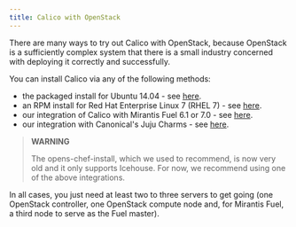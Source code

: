 ```yaml
---
title: Calico with OpenStack
---
```


There are many ways to try out Calico with OpenStack, because OpenStack
is a sufficiently complex system that there is a small industry
concerned with deploying it correctly and successfully.

You can install Calico via any of the following methods:

-   the packaged install for Ubuntu 14.04 - see [here]({{site.baseurl}}/{{page.version}}/getting-started/openstack/installation/ubuntu).
-   an RPM install for Red Hat Enterprise Linux 7 (RHEL 7) - see [here]({{site.baseurl}}/{{page.version}}/getting-started/openstack/installation/redhat).
-   our integration of Calico with Mirantis Fuel 6.1 or 7.0 - see
    [here]({{site.baseurl}}/{{page.version}}/getting-started/openstack/installation/fuel).
-   our integration with Canonical's Juju Charms - see
    [here]({{site.baseurl}}/{{page.version}}/getting-started/openstack/installation/juju).

> **WARNING**
>
> The opens-chef-install, which we used to recommend,
> is now very old and it only supports Icehouse. For now, we
> recommend using one of the above integrations.
>

In all cases, you just need at least two to three servers to get going
(one OpenStack controller, one OpenStack compute node and, for Mirantis
Fuel, a third node to serve as the Fuel master).
